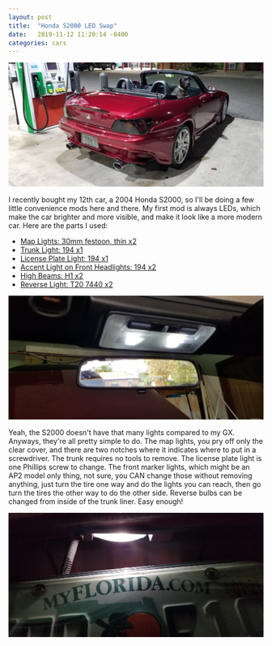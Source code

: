 ```yaml
---
layout: post
title:  "Honda S2000 LED Swap"
date:   2019-11-12 11:20:14 -0400
categories: cars
---
```


![S2000 LEDs](/images/s2000/1.jpg)

I recently bought my 12th car, a 2004 Honda S2000, so I'll be doing a few little convenience mods here and there. My first mod is always LEDs, which make the car brighter and more visible, and make it look like a more modern car. Here are the parts I used:

* [Map Lights: 30mm festoon, thin x2](https://amzn.to/2UQpLoh)
* [Trunk Light: 194 x1](https://amzn.to/2S6HvcZ)
* [License Plate Light: 194 x1](https://amzn.to/2S6HvcZ)
* [Accent Light on Front Headlights: 194 x2](https://amzn.to/2S6HvcZ)
* [High Beams: H1 x2](https://amzn.to/2qmq3sF)
* [Reverse Light: T20 7440 x2](https://amzn.to/37n7l4t)

![S2000 LEDs](/images/s2000/2.jpg)

Yeah, the S2000 doesn't have that many lights compared to my GX. Anyways, they're all pretty simple to do. The map lights, you pry off only the clear cover, and there are two notches where it indicates where to put in a screwdriver. The trunk requires no tools to remove. The license plate light is one Phillips screw to change. The front marker lights, which might be an AP2 model only thing, not sure, you CAN change those without removing anything, just turn the tire one way and do the lights you can reach, then go turn the tires the other way to do the other side. Reverse bulbs can be changed from inside of the trunk liner. Easy enough!

![S2000 LEDs](/images/s2000/3.jpg)
